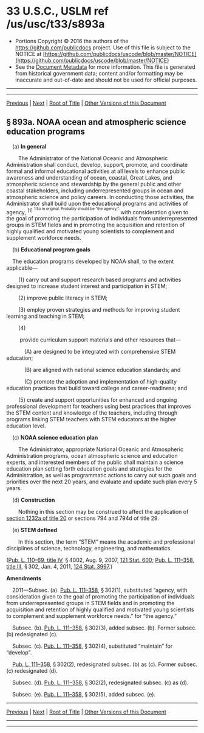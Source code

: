 ---
---

# 33 U.S.C., USLM ref /us/usc/t33/s893a

* Portions Copyright © 2016 the authors of the https://github.com/publicdocs project.
  Use of this file is subject to the NOTICE at [https://github.com/publicdocs/uscode/blob/master/NOTICE](https://github.com/publicdocs/uscode/blob/master/NOTICE)
* See the [Document Metadata](././../../../../..//README.md) for more information.
  This file is generated from historical government data; content and/or formatting may be inaccurate and out-of-date and should not be used for official purposes.

----------
----------

[Previous](./../../../../..//us/usc/t33/ch17/schV/m__us_usc_t33_s893.md) | [Next](./../../../../..//us/usc/t33/ch17/schV/m__us_usc_t33_s893b.md) | [Root of Title](./../../../../../) | [Other Versions of this Document](https://publicdocs.github.io/go/links?ns=uslm&ref=%2Fus%2Fusc%2Ft33%2Fs893a)

## § 893a. NOAA ocean and atmospheric science education programs

    (a) __In general__ 

        The Administrator of the National Oceanic and Atmospheric Administration shall conduct, develop, support, promote, and coordinate formal and informal educational activities at all levels to enhance public awareness and understanding of ocean, coastal, Great Lakes, and atmospheric science and stewardship by the general public and other coastal stakeholders, including underrepresented groups in ocean and atmospheric science and policy careers. In conducting those activities, the Administrator shall build upon the educational programs and activities of agency, <sup>\[1\]</sup>  <sup><sup> 1 So in original. Probably should be “the agency,”. </sup></sup>  with consideration given to the goal of promoting the participation of individuals from underrepresented groups in STEM fields and in promoting the acquisition and retention of highly qualified and motivated young scientists to complement and supplement workforce needs.

    (b) __Educational program goals__ 

    The education programs developed by NOAA shall, to the extent applicable—

        (1) carry out and support research based programs and activities designed to increase student interest and participation in STEM;

        (2) improve public literacy in STEM;

        (3) employ proven strategies and methods for improving student learning and teaching in STEM;

        (4)

         provide curriculum support materials and other resources that—

            (A) are designed to be integrated with comprehensive STEM education;

            (B) are aligned with national science education standards; and

            (C) promote the adoption and implementation of high-quality education practices that build toward college and career-readiness; and

        (5) create and support opportunities for enhanced and ongoing professional development for teachers using best practices that improves the STEM content and knowledge of the teachers, including through programs linking STEM teachers with STEM educators at the higher education level.

    (c) __NOAA science education plan__ 

        The Administrator, appropriate National Oceanic and Atmospheric Administration programs, ocean atmospheric science and education experts, and interested members of the public shall maintain a science education plan setting forth education goals and strategies for the Administration, as well as programmatic actions to carry out such goals and priorities over the next 20 years, and evaluate and update such plan every 5 years.

    (d) __Construction__ 

        Nothing in this section may be construed to affect the application of [section 1232a of title 20][/us/usc/t20/s1232a] or sections 794 and 794d of title 29.

    (e) __STEM defined__ 

        In this section, the term “STEM” means the academic and professional disciplines of science, technology, engineering, and mathematics.

([Pub. L. 110–69, title IV][/us/pl/110/69/tIV], § 4002, Aug. 9, 2007, [121 Stat. 600][/us/stat/121/600]; [Pub. L. 111–358, title III][/us/pl/111/358/tIII], § 302, Jan. 4, 2011, [124 Stat. 3997][/us/stat/124/3997].)

 __Amendments__ 

    2011—Subsec. (a). [Pub. L. 111–358][/us/pl/111/358], § 302(1), substituted “agency, with consideration given to the goal of promoting the participation of individuals from underrepresented groups in STEM fields and in promoting the acquisition and retention of highly qualified and motivated young scientists to complement and supplement workforce needs.” for “the agency.”

    Subsec. (b). [Pub. L. 111–358][/us/pl/111/358], § 302(3), added subsec. (b). Former subsec. (b) redesignated (c).

    Subsec. (c). [Pub. L. 111–358][/us/pl/111/358], § 302(4), substituted “maintain” for “develop”.

    [Pub. L. 111–358][/us/pl/111/358], § 302(2), redesignated subsec. (b) as (c). Former subsec. (c) redesignated (d).

    Subsec. (d). [Pub. L. 111–358][/us/pl/111/358], § 302(2), redesignated subsec. (c) as (d).

    Subsec. (e). [Pub. L. 111–358][/us/pl/111/358], § 302(5), added subsec. (e).

----------

[Previous](./../../../../..//us/usc/t33/ch17/schV/m__us_usc_t33_s893.md) | [Next](./../../../../..//us/usc/t33/ch17/schV/m__us_usc_t33_s893b.md) | [Root of Title](./../../../../../) | [Other Versions of this Document](https://publicdocs.github.io/go/links?ns=uslm&ref=%2Fus%2Fusc%2Ft33%2Fs893a)

----------
----------

[/us/usc/t20/s1232a]: https://publicdocs.github.io/go/links?ns=uslm&ref=%2Fus%2Fusc%2Ft20%2Fs1232a
[/us/pl/110/69/tIV]: https://publicdocs.github.io/go/links?ns=uslm&ref=%2Fus%2Fpl%2F110%2F69%2FtIV
[/us/stat/121/600]: https://publicdocs.github.io/go/links?ns=uslm&ref=%2Fus%2Fstat%2F121%2F600
[/us/pl/111/358/tIII]: https://publicdocs.github.io/go/links?ns=uslm&ref=%2Fus%2Fpl%2F111%2F358%2FtIII
[/us/stat/124/3997]: https://publicdocs.github.io/go/links?ns=uslm&ref=%2Fus%2Fstat%2F124%2F3997
[/us/pl/111/358]: https://publicdocs.github.io/go/links?ns=uslm&ref=%2Fus%2Fpl%2F111%2F358
[/us/pl/111/358]: https://publicdocs.github.io/go/links?ns=uslm&ref=%2Fus%2Fpl%2F111%2F358
[/us/pl/111/358]: https://publicdocs.github.io/go/links?ns=uslm&ref=%2Fus%2Fpl%2F111%2F358
[/us/pl/111/358]: https://publicdocs.github.io/go/links?ns=uslm&ref=%2Fus%2Fpl%2F111%2F358
[/us/pl/111/358]: https://publicdocs.github.io/go/links?ns=uslm&ref=%2Fus%2Fpl%2F111%2F358
[/us/pl/111/358]: https://publicdocs.github.io/go/links?ns=uslm&ref=%2Fus%2Fpl%2F111%2F358


